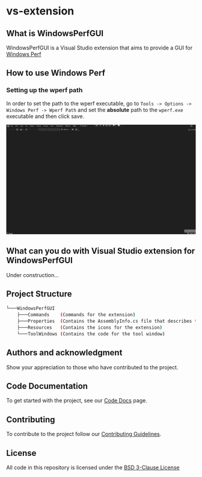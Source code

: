 # vs-extension

## What is WindowsPerfGUI

WindowsPerfGUI is a Visual Studio extension that aims to provide a GUI for [Windows Perf](https://gitlab.com/Linaro/WindowsPerf/windowsperf)

## How to use Windows Perf

### Setting up the wperf path

In order to set the path to the wperf executable, go to `Tools -> Options -> Windows Perf -> Wperf Path` and set the **absolute** path to the `wperf.exe` executable and then click save.

![Update settings tutorial](doc/resources/update-settings.gif)

## What can you do with Visual Studio extension for WindowsPerfGUI

Under construction...

## Project Structure

```bash
└───WindowsPerfGUI
    ├───Commands    (Commands for the extension)
    ├───Properties  (Contains the AssemblyInfo.cs file that describes the application metadata)
    ├───Resources   (Contains the icons for the extension)
    └───ToolWindows (Contains the code for the tool window)
```

## Authors and acknowledgment

Show your appreciation to those who have contributed to the project.

## Code Documentation

To get started with the project, see our [Code Docs](doc/dev.md) page.

## Contributing

To contribute to the project follow our [Contributing Guidelines](CONTRIBUTING.md).

## License

All code in this repository is licensed under the [BSD 3-Clause License](LICENSE)
